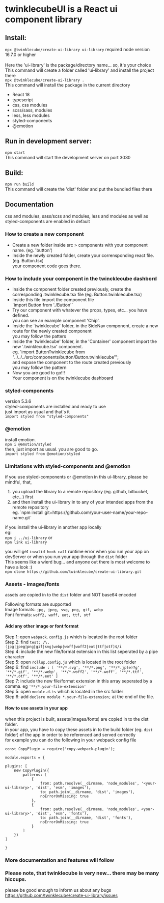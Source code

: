 
<h1>twinklecubeUI is a React ui component library</h1>

<h2>Install:</h2>

`npx @twinklecube/create-ui-library ui-library`
required node version 16.7.0 or higher<br />
<br />
Here the 'ui-library' is the package/directory name... so, it's your choice<br /> 
This command will create a folder called 'ui-library' and install the project there<br />
`npx @twinklecube/create-ui-library .`
<br />
This command will install the package in the current directory

<ul>
    <li>React 18</li>
    <li>typescript</li>
    <li>css, css modules</li>
    <li>scss/sass, modules</li>
    <li>less, less modules</li>
    <li>styled-components</li>
    <li>@emotion</li>
</ul>

<h2>Run in development server:</h2>

`npm start`
<br />
This command will start the development server on port 3030

<h2>Build:</h2>

`npm run build`
<br />
This command will create the 'dist' folder and put the bundled files there

<h2>
    Documentation
</h2>
css and modules, sass/scss and modules, less and 
modules as well as styled-components are enabled in default

<h3>How to create a new component</h3>

<ul>
    <li>
        Create a new folder inside src > components 
        with your component name. (eg. 'button')
    </li>
    <li>
        Inside the newly created folder, create your 
        corrensponding react file. 
        <br />(eg. Button.tsx)
        <br />your component code goes there.
    </li>
</ul>

<h3>How to include your component in the twincklecube dashbord</h3>

<ul>
    <li>
        Inside the component folder created previously, create the corresponding 
        .twinklecube.tsx file (eg. Button.twinklecube.tsx)
    </li>
    <li>
        Inside this file import the component file
        <br />
        `import Button from './Button'`
        <br />
    </li>
    <li>
        Try our component with whatever the props, types, etc... you have defined.
        <br /> you can see an example component 'Chip'.
    </li>
    <li>
        Inside the 'twinklecube' folder, in the SideNav component, create a new 
        route for the newly created component
        <br /> you may follow the patters
    </li>
    <li>
        Inside the 'twinklecube' folder, in the 'Container' component
        import the new '.twinklecube.tsx' component.
        <br />eg. 'import ButtonTwinklecube from "../../../src/components/button/Button.twinklecube"';
        <br /> and expose the component to the route created previously
        <br /> you may follow the pattern
    </li>
    <li>
        Now you are good to go!!!
        <br /> Your component is on the twinklecube dashboard 
    </li>
</ul>

<h3>styled-components</h3>

version 5.3.6
<br />
styled-components are installed and ready to use
<br /> just import as usual and that's it
<br /> `import styled from "styled-components"`


<h3>@emotion</h3>

install emotion. <br />
`npm i @emotion/styled`
<br />
then, just import as usual. you are good to go.<br />
`import styled from @emotion/styled`

<h3>Limitations with styled-components and @emotion</h3>

if you use styled-components or @emotion in this ui-library, please be mindful, that, 
<ol>
    <li>you upload the library to a remote repository (eg. github, bitbucket, etc...) first</li>
    <li>
        and then install the ui-library in to any of your intended apps from the remote repository<br />
        eg. `npm install git+https://github.com/your-user-name/your-repo-name.git`
    </li>
</ol>

if you install the ui-library in another app locally <br />
eg:<br />
`npm i ../ui-library` or <br />
`npm link ui-library` <br />

you will get `invalid hook call` runtime error when you run your app on devServer or when you 
run your app through the `dist` folder<br />
This seems like a wierd bug... and anyone out there is most welcome to have a look :) <br />
`npm clone https://github.com/twinklecube/create-ui-library.git`

<h3>Assets - images/fonts</h3>

assets are copied in to the `dist` folder and NOT base64 encoded <br />

Following formats are supported<br />
Image formats: `jpg, jpeg, svg, png, gif, webp`<br />
Font formats: `woff2, woff, eot, ttf, otf`<br />

<h4>Add any other image or font format</h4>

Step 1: open `webpack.config.js` which is located in the root folder<br />
Step 2: find `test: /\.(jpg|jpeg|png|gif|svg|webp|woff|woff2|eot|ttf|otf)$/i`<br />
Step 4: include the new file/format extension in this list seperated by a pipe character<br />
Step 5: open `rollup.config.js` which is located in the root folder<br />
Step 6: find `include : [
'**/*.svg', '**/*.png', '**/*.jp(e)?g', '**/*.gif', '**/*.webp', '**/*.woff2', '**/*.woff',
'**/*.ttf', '**/*.otf', '**/*.eot'
]`<br />
Step 7: include the new file/format extension in this array seperated by a comma. eg `'**/*.your-file-extension'`<br />
Step 5: open `module.d.ts` which is located in the src folder<br />
Step 6: add `declare module *.your-file-extension;` at the end of the file.<br />

<h4>How to use assets in your app</h4>

when this project is built, assets(images/fonts) are copied in to the dist folder. <br />
in your app, you have to copy these assets in to the build folder (eg. `dist` folder)
of the app in order to be referenced and served correctly<br />
for example you can do the following in your webpack config file

`const CopyPlugin = require('copy-webpack-plugin');`

`module.exports = {`

    plugins: [
        new CopyPlugin({
            patterns: [
                {
                    from: path.resolve(__dirname, 'node_modules', '<your-ui-library>', 'dist', 'esm', 'images'),
                    to: path.join(__dirname, 'dist', 'images'),
                    noErrorOnMissing: true
                },
                {
                    from: path.resolve(__dirname, 'node_modules', <your-ui-library>', 'dist', 'esm', 'fonts'),
                    to: path.join(__dirname, 'dist', 'fonts'),
                    noErrorOnMissing: true
                }
            ]
        })
    ]
`}`


<h3>
    More documentation and features will follow
</h3>

<h3>
    Please note, that twinklecube is very new... there may be many hiccups.
</h3>

please be good enough to inform us about any bugs <br />
<a href="https://github.com/twinklecube/create-ui-library/issues">
https://github.com/twinklecube/create-ui-library/issues
</a>





